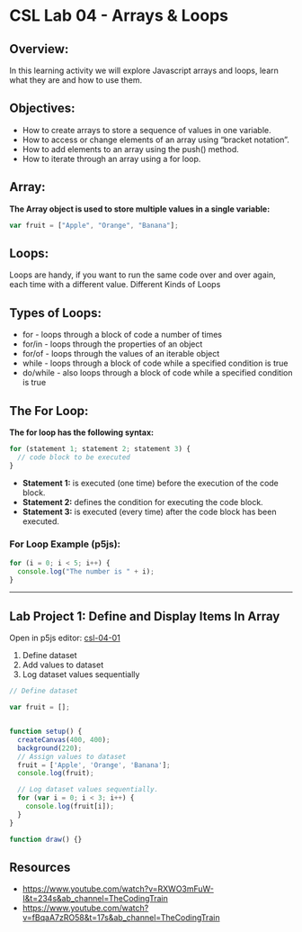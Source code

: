 # CSL Lab 04 - Arrays & Loops

## Overview:
In this learning activity we will explore Javascript arrays and loops, learn what they are and how to use them.



## Objectives:
* How to create arrays to store a sequence of values in one variable.
* How to access or change elements of an array using “bracket notation”.
* How to add elements to an array using the push() method.
* How to iterate through an array using a for loop.


## Array:
**The Array object is used to store multiple values in a single variable:**
```javascript
var fruit = ["Apple", "Orange", "Banana"];
```
## Loops:
Loops are handy, if you want to run the same code over and over again, each time with a different value.
Different Kinds of Loops
## Types of Loops:
* for - loops through a block of code a number of times
* for/in - loops through the properties of an object
* for/of - loops through the values of an iterable object
* while - loops through a block of code while a specified condition is true
* do/while - also loops through a block of code while a specified condition is true
## The For Loop:
**The for loop has the following syntax:**
```javascript
for (statement 1; statement 2; statement 3) {
  // code block to be executed
}
```
* **Statement 1:** is executed (one time) before the execution of the code block.
* **Statement 2:** defines the condition for executing the code block.
* **Statement 3:** is executed (every time) after the code block has been executed.
### For Loop Example (p5js):
```javascript
for (i = 0; i < 5; i++) {
  console.log("The number is " + i);
}
```

***

## Lab Project 1: Define and Display Items In Array
Open in p5js editor: [csl-04-01](https://editor.p5js.org/grgry13/sketches/6AwK0KE1t)
1. Define dataset
1. Add values to dataset
1. Log dataset values sequentially

```javascript
// Define dataset

var fruit = [];


function setup() { 
  createCanvas(400, 400);
  background(220);
  // Assign values to dataset 
  fruit = ['Apple', 'Orange', 'Banana'];
  console.log(fruit);

  // Log dataset values sequentially.
  for (var i = 0; i < 3; i++) {
    console.log(fruit[i]);
  }
}

function draw() {}
```
## Resources
* https://www.youtube.com/watch?v=RXWO3mFuW-I&t=234s&ab_channel=TheCodingTrain
* https://www.youtube.com/watch?v=fBqaA7zRO58&t=17s&ab_channel=TheCodingTrain



